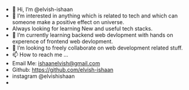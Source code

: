 - 👋 Hi, I’m @elvish-ishaan
- 👀 I’m interested in anything which is related to tech and which can someone make a positive effect on universe.
-  Always looking for learning New and useful tech stacks.
- 🌱 I’m currently learning backend  web devlopment with hands on experence of frontend web devlopment. 
- 💞️ I’m looking to freely collaborate on web development related stuff.
- 📫 How to reach me ...
-  Email Me: ishaanelvish@gmail.com
-  Github: https://github.com/elvish-ishaan
- instagram @elvishishaan
-

<!---
elvish-ishaan/elvish-ishaan is a ✨ special ✨ repository because its `README.md` (this file) appears on your GitHub profile.
You can click the Preview link to take a look at your changes.
--->

